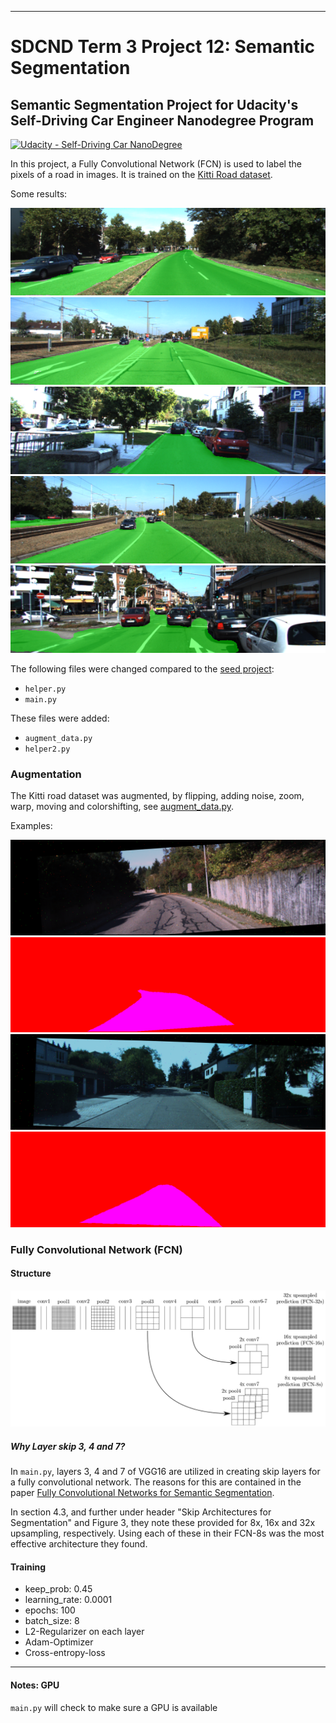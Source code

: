 [//]: # (Image References)

[img1]: ./images/umm_000008.png "result1"
[img2]: ./images/umm_000014.png "result2"
[img3]: ./images/uu_000063.png "result3"
[img5]: ./images/um_000005.png "result4"
[img6]: ./images/um_000061.png "result5"
[img4]: ./images/structure.png "structure"

[img7]: ./images/uu_00009702.png "augmented1"
[img8]: ./images/uu_road_00009702.png "augmented2"
[img9]: ./images/uu_00009101.png "augmented3"
[img10]: ./images/uu_road_00009101.png "augmented4"
___

# SDCND Term 3 Project 12: Semantic Segmentation
## Semantic Segmentation Project for Udacity's Self-Driving Car Engineer Nanodegree Program
[![Udacity - Self-Driving Car NanoDegree](https://s3.amazonaws.com/udacity-sdc/github/shield-carnd.svg)](http://www.udacity.com/drive)

In this project, a Fully Convolutional Network (FCN) is used to label the pixels of a road in images. It is trained on the [Kitti Road dataset](http://www.cvlibs.net/datasets/kitti/eval_road.php).

Some results:

![img1]
![img2]
![img3]
![img5]
![img6]

The following files were changed compared to the [seed project](https://github.com/udacity/CarND-Semantic-Segmentation):
*  `helper.py`
* `main.py`

These files were added:
*  `augment_data.py`
*  `helper2.py`


### Augmentation
The Kitti road dataset was augmented, by flipping, adding noise, zoom, warp, moving and colorshifting, see [augment_data.py](./augment_data.py).

Examples:

![img7] ![img8]
![img9] ![img10]

### Fully Convolutional Network (FCN)
#### Structure
![img4]
##### Why Layer skip 3, 4 and 7?
In `main.py`, layers 3, 4 and 7 of VGG16 are utilized in creating skip layers for a fully convolutional network. The reasons for this are contained in the paper [Fully Convolutional Networks for Semantic Segmentation](https://arxiv.org/pdf/1605.06211.pdf).

In section 4.3, and further under header "Skip Architectures for Segmentation" and Figure 3, they note these provided for 8x, 16x and 32x upsampling, respectively. Using each of these in their FCN-8s was the most effective architecture they found. 

#### Training 

+ keep_prob: 0.45
+ learning_rate: 0.0001
+ epochs: 100
+ batch_size: 8
+ L2-Regularizer on each layer
+ Adam-Optimizer
+ Cross-entropy-loss




______________________________
#### Notes: GPU
`main.py` will check to make sure a GPU is available


